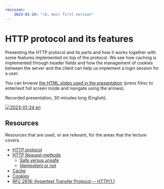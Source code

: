```yaml
---
revision: 
    2023-01-24: "(A, mos) first version"
---
```

HTTP protocol and its features
========================

Presenting the HTTP protocol and its parts and how it works together with some features implemented on top of the protocol. We see how caching is implemented through header fields and how the management of cookies between the server and the client can help us implement a login session for a user.

You can browse [the HTML slides used in the presentation](https://mikael-roos.gitlab.io/node/lecture/L03-http-protocol/slide.html) (press f/esc to enter/exit full screen mode and navigate using the arrows).

Recorded presentation, 30 minutes long (English).

[![2023-01-24 en](https://img.youtube.com/vi/P-5NWvVW6_4/0.jpg)](https://www.youtube.com/watch?v=P-5NWvVW6_4)



Resources
------------------------

Resources that are used, or are relevant, for the areas that the lecture covers.

* [HTTP protocol](https://developer.mozilla.org/en-US/docs/Web/HTTP)
* [HTTP Request methods](https://developer.mozilla.org/en-US/docs/Web/HTTP/Methods)
    * [Safe versus unsafe](https://developer.mozilla.org/en-US/docs/Glossary/Safe/HTTP)
    * [Idempotent or not](https://developer.mozilla.org/en-US/docs/Glossary/Idempotent)
* [Cache](https://developer.mozilla.org/en-US/docs/Web/HTTP/Caching)
* [Cookies](https://developer.mozilla.org/en-US/docs/Web/HTTP/Cookies)
* [RFC 2616: Hypertext Transfer Protocol -- HTTP/1.1](https://tools.ietf.org/html/rfc2616)

